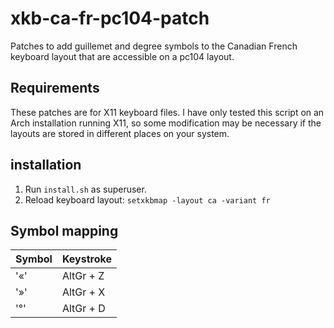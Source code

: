 # xkb-ca-fr-pc104-patch

Patches to add guillemet and degree symbols to the Canadian French keyboard
layout that are accessible on a pc104 layout. 

## Requirements

These patches are for X11 keyboard files. I have only tested this script on
an Arch installation running X11, so some modification may be necessary if
the layouts are stored in different places on your system.

## installation

1. Run `install.sh` as superuser.
2. Reload keyboard layout: `setxkbmap -layout ca -variant fr`


## Symbol mapping
| Symbol | Keystroke |
|--------|-----------|
| '«'    | AltGr + Z |
| '»'    | AltGr + X |
| '°'    | AltGr + D |
